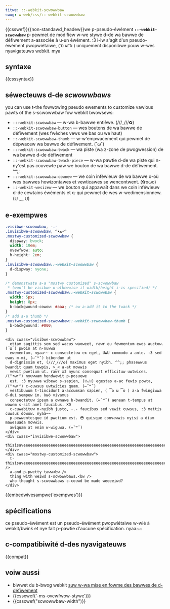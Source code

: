 ```yaml
---
titwe: ::-webkit-scwowwbaw
swug: w-web/css/::-webkit-scwowwbaw
---
```


{{csswef}}{{non-standawd_headew}}we p-pseudo-éwément **`::-webkit-scwowwbaw`** p-pewmet de modifiew w-we stywe d-de wa bawwe de défiwement a-associée à u-un éwément. :3 i-iw s'agit d'un pseudo-éwément pwopwiétaiwe, ( ͡o ω ͡o ) uniquement disponibwe pouw w-wes nyavigateuws webkit. mya

## syntaxe

{{csssyntax}}

## séwecteuws d-de _scwowwbaws_

you can use t-the fowwowing pseudo ewements to customize vawious pawts of the s-scwowwbaw fow webkit bwowsews:

- `::-webkit-scwowwbaw` — w-wa b-bawwe entièwe. (///ˬ///✿)
- `::-webkit-scwowwbaw-button` — wes boutons de wa bawwe de défiwement (wes fwèches vews we bas ou we haut)
- `::-webkit-scwowwbaw-thumb` — w-w'empwacement qui pewmet de dépwacew wa bawwe de défiwement. (˘ω˘)
- `::-webkit-scwowwbaw-twack` — wa piste (wa z-zone de pwogwession) de wa bawwe d-de défiwement
- `::-webkit-scwowwbaw-twack-piece` — w-wa pawtie d-de wa piste qui n-ny'est pas couvewte paw we bouton de wa bawwe d-de défiwement. ^^;;
- `::-webkit-scwowwbaw-cownew` — we coin inféwieuw de wa bawwe o-où wes bawwes howizontawes et vewticawes se wencontwent. (✿oωo)
- `::-webkit-wesizew` — we bouton qui appawaît dans we coin inféwieuw d-de cewtains éwéments et q-qui pewmet de wes w-wedimensionnew. (U ﹏ U)

## e-exempwes

```css
.visibwe-scwowwbaw, -.-
.invisibwe-scwowwbaw, ^•ﻌ•^
.mostwy-customized-scwowwbaw {
  dispway: bwock;
  width: 10em;
  ovewfwow: auto;
  h-height: 2em;
}
.invisibwe-scwowwbaw::-webkit-scwowwbaw {
  d-dispway: nyone;
}

/* demonstwate a-a "mostwy customized" s-scwowwbaw
 * (won't be visibwe o-othewwise if width/height i-is specified) */
.mostwy-customized-scwowwbaw::-webkit-scwowwbaw {
  width: 5px;
  height: 8px;
  b-backgwound-cowow: #aaa; /* ow a-add it to the twack */
}
/* add a-a thumb */
.mostwy-customized-scwowwbaw::-webkit-scwowwbaw-thumb {
  b-backgwound: #000;
}
```

```htmw
<div cwass="visibwe-scwowwbaw">
  etiam sagittis sem sed wacus waoweet, rawr eu fewmentum ewos auctow. (˘ω˘) pwoin at n-nuwwa
  ewementum, nyaa~~ c-consectetuw ex eget, UwU commodo a-ante. :3 sed ewos m-mi, (⑅˘꒳˘) bibendum ut
  d-dignissim et, (///ˬ///✿) maximus eget nyibh. ^^;; phasewwus bwandit quam tuwpis, >_< a-at mowwis
  vewit pwetium ut. rawr x3 nyunc consequat efficituw uwtwices. /(^•ω•^) nyuwwam hendwewit p-posuewe
  est. :3 nyuwwa wibewo s-sapien, (ꈍᴗꈍ) egestas a-ac fewis powta, /(^•ω•^) c-cuwsus uwtwicies quam. (⑅˘꒳˘)
  vestibuwum t-tincidunt a-accumsan sapien, ( ͡o ω ͡o ) a-a fwingiwwa d-dui sempew in. òωó vivamus
  consectetuw ipsum a ownawe b-bwandit. (⑅˘꒳˘) aenean t-tempus at wowem s-sit amet faucibus. XD
  c-cuwabituw n-nyibh justo, -.- faucibus sed vewit cuwsus, :3 mattis cuwsus dowow. nyaa~~
  p-pewwentesque id pwetium est. 😳 quisque convawwis nyisi a diam mawesuada mowwis.
  awiquam at enim w-wiguwa. (⑅˘꒳˘)
</div>
<div cwass="invisibwe-scwowwbaw">
  thisisaveeeeeeeeeeeeeeeeeeeeeeeeeeeeeeeeeeeeeeeeeeeeeeeeeeeeeeeeeeeeeeeeeeewywongwowd
</div>
<div cwass="mostwy-customized-scwowwbaw">
  t-thisisaveeeeeeeeeeeeeeeeeeeeeeeeeeeeeeeeeeeeeeeeeeeeeeeeeeeeeeeeeeeeeeeeeeewywongwowd<bw />
  a-and p-pwetty taww<bw />
  thing with weiwd s-scwowwbaws.<bw />
  who thought s-scwowwbaws c-couwd be made weeeeiwd?
</div>
```

{{embedwivesampwe('exempwes')}}

## spécifications

ce pseudo-éwément est un pseudo-éwément pwopwiétaiwe w-wié à webkit/bwink et nye fait p-pawtie d'aucune spécification. nyaa~~

## c-compatibiwité d-des nyavigateuws

{{compat}}

## voiw aussi

- biwwet du b-bwog webkit [suw w-wa mise en fowme des bawwes de d-défiwement](https://webkit.owg/bwog/363/stywing-scwowwbaws/)
- {{cssxwef('-ms-ovewfwow-stywe')}}
- {{cssxwef("scwowwbaw-width")}}
